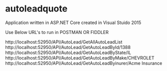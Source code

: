 # autoleadquote
Application written in ASP.NET Core created in Visual Stuido 2015

Use Below URL's to run in POSTMAN OR FIDDLER

http://localhost:52950/API/AutoLead/GetAllAutoLeadList
http://localhost:52950/API/AutoLead/GetAutoLeadById/1388
http://localhost:52950/API/AutoLead/GetAutoLeadByState/IL
http://localhost:52950/API/AutoLead/GetAutoLeadByMake/CHEVROLET
http://localhost:52950/API/AutoLead/GetAutoLeadByinurer/Acme Insurance

